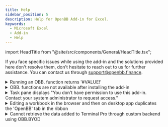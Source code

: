 ```yaml
---
title: Help
sidebar_position: 5
description: Help for OpenBB Add-in for Excel.
keywords:
  - Microsoft Excel
  - Add-in
  - Help
---
```


import HeadTitle from "@site/src/components/General/HeadTitle.tsx";

<HeadTitle title="Help | Get help" />

If you face specific issues while using the add-in and the solutions provided here don't resolve them, don't hesitate to reach out to us for further assistance. You can contact us through [support@openbb.finance](mailto:support@openbb.finance).

<details>
<summary mdxType="summary">Running an OBB. function returns '#VALUE!'</summary>

- Make sure you are using the correct syntax for the function. You can find the correct syntax for each function [here](https://docs.openbb.co/excel/reference)
- If you have just opened your workbook and the OBB. function returns '#VALUE!', try recalculating the cell again - this is an ongoing issue with Excel add-ins

</details>

<details>
<summary mdxType="summary">OBB. functions are not available after installing the add-in</summary>

- Make sure OpenBB Add-in for Excel shows in the ribbon
- Go to **Insert** > **Get Add-ins** > **My Add-ins** > Click '...' when hovering OpenBB add-in > remove the add-in and install it again
- Restart your computer or manually [clear the Office cache](https://learn.microsoft.com/en-us/office/dev/add-ins/testing/clear-cache)

</details>

<details>
<summary mdxType="summary">Task pane displays "You don’t have permission to use this add-in. Contact your system administrator to request access."</summary>

- Make sure your account has the necessary permissions to use add-in
- Restart your computer or manually [clear the Office cache](https://learn.microsoft.com/en-us/office/dev/add-ins/testing/clear-cache)

</details>

<details>
<summary mdxType="summary">Editing a workbook in the browser and then on desktop app duplicates the 'OpenBB' tab in the ribbon</summary>

This is a known Excel issue. Currently, there is no definitive fix for the problem, but there are workarounds you can apply to fix the file depending on your operating system:

- **Windows**: File > Info > Inspect Workbook > Check ‘Task Pane Add-ins’ > Click ‘OK’. This will scan your workbook and remove the stale add-in reference created by Excel in the browser
- **Mac**: rename your file from .xlsx to .zip > unzip it using WinZip for Mac (don’t use the default unzip tool, otherwise it won’t work) > look for webextensions folder and delete webextension1.xml > rename the file back to .xlsx

</details>

<details>
<summary mdxType="summary">Cannot retrieve the data added to Terminal Pro through custom backend using OBB.BYOD</summary>

- Make sure your backend is running and accessible
- If you are using Mac or Safari make sure your backend is using HTTPS and has a valid SSL certificate

</details>
